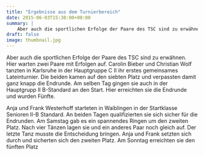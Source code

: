 ```yaml
---
title: "Ergebnisse aus dem Turnierbereich"
date: 2015-06-03T15:38:00+00:00
summary: |
    Aber auch die sportlichen Erfolge der Paare des TSC sind zu erwähnen. Hier warten zwei Paare mit Erfolgen auf.Carolin Bieber und Christian Wolf tanzten in Karlsruhe in der Hauptgruppe C II Latein ...Anja und Frank Westerhoff starteten in Waiblingen in der Startklasse Senioren II-B Standard...
draft: false
image: thumbnail.jpg
---
```


Aber auch die sportlichen Erfolge der Paare des TSC sind zu erwähnen. Hier warten zwei Paare mit Erfolgen auf. Carolin Bieber und Christian Wolf tanzten in Karlsruhe in der Hauptgruppe C II ihr erstes gemeinsames Lateinturnier. Die beiden kamen auf den siebten Platz und verpassten damit ganz knapp die Endrunde. Am selben Tag gingen sie auch in der Hauptgrupp II B-Standard an den Start. Hier erreichten sie die Endrunde und wurden Fünfte.

Anja und Frank Westerhoff starteten in Waiblingen in der Startklasse Senioren II-B Standard. An beiden Tagen qualifizierten sie sich sicher für die Endrunden. Am Samstag gab es ein spannendes Ringen um den zweiten Platz. Nach vier Tänzen lagen sie und ein anderes Paar noch gleich auf. Der letzte Tanz musste die Entscheidung bringen. Anja und Frank setzten sich durch und sicherten sich den zweiten Platz. Am Sonntag erreichten sie den fünften Platz


